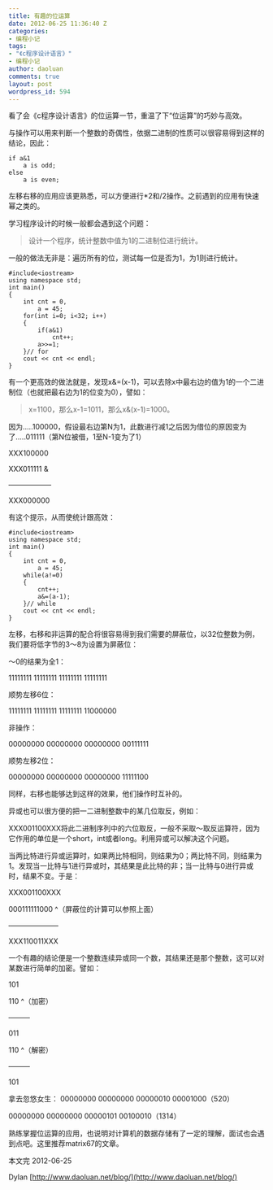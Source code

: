 ```yaml
---
title: 有趣的位运算
date: 2012-06-25 11:36:40 Z
categories:
- 编程小记
tags:
- "《c程序设计语言》"
- 编程小记
author: daoluan
comments: true
layout: post
wordpress_id: 594
---
```


看了会《c程序设计语言》的位运算一节，重温了下“位运算”的巧妙与高效。

与操作可以用来判断一个整数的奇偶性，依据二进制的性质可以很容易得到这样的结论，因此：

    
    if a&1 
        a is odd; 
    else 
        a is even;


左移右移的应用应该更熟悉，可以方便进行*2和/2操作。之前遇到的应用有快速幂之类的。

学习程序设计的时候一般都会遇到这个问题：


<blockquote>设计一个程序，统计整数中值为1的二进制位进行统计。</blockquote>


一般的做法无非是：遍历所有的位，测试每一位是否为1，为1则进行统计。

    
    #include<iostream> 
    using namespace std; 
    int main() 
    { 
        int cnt = 0, 
            a = 45; 
        for(int i=0; i<32; i++) 
        { 
            if(a&1) 
                cnt++; 
            a>>=1; 
        }// for 
        cout << cnt << endl; 
    }


有一个更高效的做法就是，发现x&=(x-1)，可以去除x中最右边的值为1的一个二进制位（也就把最右边为1的位变为0），譬如：


<blockquote>x=1100，那么x-1=1011，那么x&(x-1)=1000。</blockquote>


因为.....100000，假设最右边第N为1，此数进行减1之后因为借位的原因变为了.....011111（第N位被借，1至N-1变为了1）

XXX100000

XXX011111 &

——————

XXX000000

有这个提示，从而使统计跟高效：

    
    #include<iostream> 
    using namespace std; 
    int main() 
    { 
        int cnt = 0, 
            a = 45; 
        while(a!=0) 
        { 
            cnt++; 
            a&=(a-1); 
        }// while 
        cout << cnt << endl; 
    }


左移，右移和非运算的配合将很容易得到我们需要的屏蔽位，以32位整数为例，我们要将低字节的3～8为设置为屏蔽位：

～0的结果为全1：

11111111 11111111 11111111 11111111

顺势左移6位：

11111111 11111111 11111111 11000000

非操作：

00000000 00000000 00000000 00111111

顺势左移2位：

00000000 00000000 00000000 11111100

同样，右移也能够达到这样的效果，他们操作时互补的。



异或也可以很方便的把一二进制整数中的某几位取反，例如：

XXX001100XXX将此二进制序列中的六位取反，一般不采取～取反运算符，因为它作用的单位是一个short，int或者long。利用异或可以解决这个问题。

当两比特进行异或运算时，如果两比特相同，则结果为0；两比特不同，则结果为1。发现当一比特与1进行异或时，其结果是此比特的非；当一比特与0进行异或时，结果不变。于是：

XXX001100XXX

000111111000 ^（屏蔽位的计算可以参照上面）

———————

XXX110011XXX

一个有趣的结论便是一个整数连续异或同一个数，其结果还是那个整数，这可以对某数进行简单的加密。譬如：

101

110 ^（加密）

———

011

110 ^（解密）

———

101

拿去忽悠女生：
00000000 00000000 00000010 00001000（520）

00000000 00000000 00000101 00100010（1314）



熟练掌握位运算的应用，也说明对计算机的数据存储有了一定的理解，面试也会遇到点吧。这里推荐matrix67的文章。

本文完 2012-06-25

Dylan [http://www.daoluan.net/blog/](http://www.daoluan.net/blog/)
